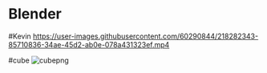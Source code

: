# Blender

#Kevin
https://user-images.githubusercontent.com/60290844/218282343-85710836-34ae-45d2-ab0e-078a431323ef.mp4

#cube
![cubepng](https://user-images.githubusercontent.com/60290844/222144873-36cf9052-5b88-40b0-b333-064c94a21e54.png)

